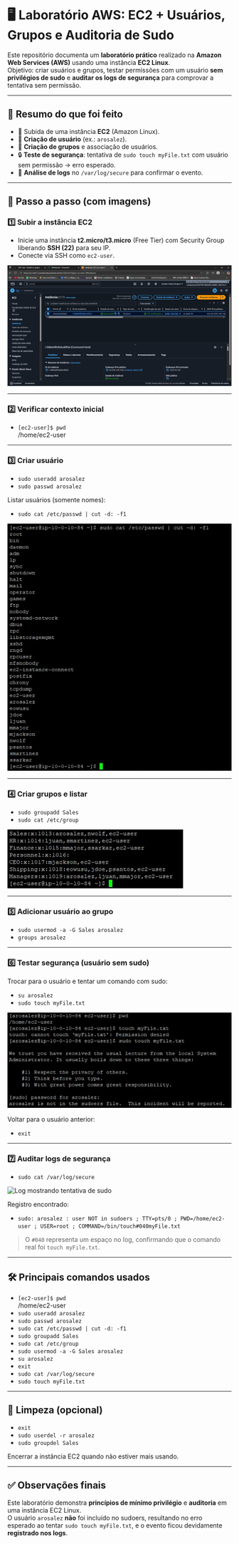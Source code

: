 # 🖥️ Laboratório AWS: EC2 + Usuários, Grupos e Auditoria de Sudo

Este repositório documenta um **laboratório prático** realizado na **Amazon Web Services (AWS)** usando uma instância **EC2 Linux**.  
Objetivo: criar usuários e grupos, testar permissões com um usuário **sem privilégios de sudo** e **auditar os logs de segurança** para comprovar a tentativa sem permissão.

---

## 📌 Resumo do que foi feito
- 🚀 Subida de uma instância **EC2** (Amazon Linux).  
- 👤 **Criação de usuário** (ex.: `arosalez`).  
- 👥 **Criação de grupos** e associação de usuários.  
- 🔒 **Teste de segurança**: tentativa de `sudo touch myFile.txt` com usuário sem permissão → erro esperado.  
- 📝 **Análise de logs** no `/var/log/secure` para confirmar o evento.

---

## 🧩 Passo a passo (com imagens)

### 1️⃣ Subir a instância EC2
- Inicie uma instância **t2.micro/t3.micro** (Free Tier) com Security Group liberando **SSH (22)** para seu IP.  
- Conecte via SSH como `ec2-user`.

![Instância EC2 no painel AWS](images/ec2-dashboard.jpeg)

---

### 2️⃣ Verificar contexto inicial
- `[ec2-user]$ pwd`  
  /home/ec2-user

---

### 3️⃣ Criar usuário
- `sudo useradd arosalez`  
- `sudo passwd arosalez`

Listar usuários (somente nomes):  
- `sudo cat /etc/passwd | cut -d: -f1`

![Usuários criados](images/01-usuarios-criados.PNG)

---

### 4️⃣ Criar grupos e listar
- `sudo groupadd Sales`  
- `sudo cat /etc/group`

![Grupos criados com usuários](images/02-grupos-e-membros.png)

---

### 5️⃣ Adicionar usuário ao grupo
- `sudo usermod -a -G Sales arosalez`  
- `groups arosalez`

---

### 6️⃣ Testar segurança (usuário sem sudo)
Trocar para o usuário e tentar um comando com sudo:  
- `su arosalez`  
- `sudo touch myFile.txt`

![Erro ao usar sudo sem permissão](images/03-erro-sudo-touch.png)

Voltar para o usuário anterior:  
- `exit`

---

### 7️⃣ Auditar logs de segurança
- `sudo cat /var/log/secure`

![Log mostrando tentativa de sudo](images/04-log-segurança.PNG)

Registro encontrado:  
- `sudo: arosalez : user NOT in sudoers ; TTY=pts/0 ; PWD=/home/ec2-user ; USER=root ; COMMAND=/bin/touch#040myFile.txt`

> O `#040` representa um espaço no log, confirmando que o comando real foi `touch myFile.txt`.

---

## 🛠️ Principais comandos usados
- `[ec2-user]$ pwd`  
  /home/ec2-user  
- `sudo useradd arosalez`  
- `sudo passwd arosalez`  
- `sudo cat /etc/passwd | cut -d: -f1`  
- `sudo groupadd Sales`  
- `sudo cat /etc/group`  
- `sudo usermod -a -G Sales arosalez`  
- `su arosalez`  
- `exit`  
- `sudo cat /var/log/secure`  
- `sudo touch myFile.txt`

---

## 🧹 Limpeza (opcional)
- `exit`  
- `sudo userdel -r arosalez`  
- `sudo groupdel Sales`

Encerrar a instância EC2 quando não estiver mais usando.

---

## ✅ Observações finais
Este laboratório demonstra **princípios de mínimo privilégio** e **auditoria** em uma instância EC2 Linux.  
O usuário `arosalez` **não** foi incluído no sudoers, resultando no erro esperado ao tentar `sudo touch myFile.txt`, e o evento ficou devidamente **registrado nos logs**.
